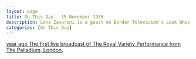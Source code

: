 ```yaml
---
layout: page
title: On This Day - 15 November 1976
description: Lena Zavaroni is a guest on Border Television's Look Whos Talking. 2010 - Sings Neil Diamond, part of BBC 2's 'tribute night' for Neil Diamond, the programmed featured archive clips of famous artists performing his songs.
categories: [On This Day]
---
```


[<span id="age1"></span> year ago The first live broadcast of The Royal Variety Performance from The Palladium, London.](/theatres/the%20london%20palladium/bbc%20one/1976/11/15/the-royal-variety-performance.html)

<!-- Script for calculating number of years ago -->
<script>
var dob = '19761115';
var year = Number(dob.substr(0, 4));
var month = Number(dob.substr(4, 2)) - 1;
var day = Number(dob.substr(6, 2));
var today = new Date();
var age1 = today.getFullYear() - year;
if (today.getMonth() < month || (today.getMonth() == month && today.getDate() < day)) {
age1--;
}
document.getElementById("age1").innerHTML=age1;
</script>

